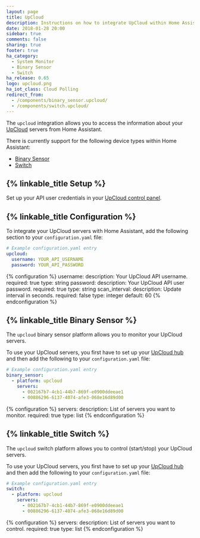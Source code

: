```yaml
---
layout: page
title: UpCloud
description: Instructions on how to integrate UpCloud within Home Assistant.
date: 2018-01-28 20:00
sidebar: true
comments: false
sharing: true
footer: true
ha_category:
  - System Monitor
  - Binary Sensor
  - Switch
ha_release: 0.65
logo: upcloud.png
ha_iot_class: Cloud Polling
redirect_from:
  - /components/binary_sensor.upcloud/
  - /components/switch.upcloud/
---
```


The `upcloud` integration allows you to access the information about your [UpCloud](https://www.upcloud.com/) servers from Home Assistant.

There is currently support for the following device types within Home Assistant:

- [Binary Sensor](#binary-sensor)
- [Switch](#switch)

## {% linkable_title Setup %}

Set up your API user credentials in your [UpCloud control panel](https://my.upcloud.com/).

## {% linkable_title Configuration %}

To integrate your UpCloud servers with Home Assistant, add the following section to your `configuration.yaml` file:

```yaml
# Example configuration.yaml entry
upcloud:
  username: YOUR_API_USERNAME
  password: YOUR_API_PASSWORD
```

{% configuration %}
username:
  description: Your UpCloud API username.
  required: true
  type: string
password:
  description: Your UpCloud API user password.
  required: true
  type: string
scan_interval:
  description: Update interval in seconds.
  required: false
  type: integer
  default: 60
{% endconfiguration %}

## {% linkable_title Binary Sensor %}

The `upcloud` binary sensor platform allows you to monitor your UpCloud servers.

To use your UpCloud servers, you first have to set up your [UpCloud hub](#configuration) and then add the following to your `configuration.yaml` file:

```yaml
# Example configuration.yaml entry
binary_sensor:
  - platform: upcloud
    servers:
      - 002167b7-4cb1-44b7-869f-e0900ddeeae1
      - 00886296-6137-4074-afe3-068e16d89d00
```

{% configuration %}
servers:
  description: List of servers you want to monitor.
  required: true
  type: list
{% endconfiguration %}

## {% linkable_title Switch %}

The `upcloud` switch platform allows you to control (start/stop) your UpCloud servers.

To use your UpCloud servers, you first have to set up your [UpCloud hub](#configuration) and then add the following to your `configuration.yaml` file:

```yaml
# Example configuration.yaml entry
switch:
  - platform: upcloud
    servers:
      - 002167b7-4cb1-44b7-869f-e0900ddeeae1
      - 00886296-6137-4074-afe3-068e16d89d00
```

{% configuration %}
servers:
  description: List of servers you want to control.
  required: true
  type: list
{% endconfiguration %}
